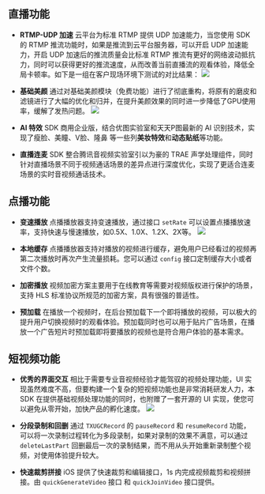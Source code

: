 ## 直播功能
- **RTMP-UDP 加速**
云平台为标准 RTMP 提供 UDP 加速能力，当您使用 SDK 的 RTMP 推流功能时，如果是推流到云平台服务器，可以开启 UDP 加速能力，开启 UDP 加速后的推流质量会比标准 RTMP 推流有更好的网络波动抵抗力，同时可以获得更好的推流速度，从而改善当前直播流的观看体验，降低全局卡顿率。如下是一组在客户现场环境下测试的对比结果：
![](https://mc.qcloudimg.com/static/img/12e966a39dc5eba5701cb2e310b16ccb/image.jpg)

- **基础美颜**
通过对基础美颜模块（免费功能）进行了彻底重构，将原有的磨皮和滤镜进行了大幅的优化和归并，在提升美颜效果的同时进一步降低了GPU使用率，缓解了发热问题。
![](https://mc.qcloudimg.com/static/img/aac647073cf0641141900e775e929418/image.png)
	
- **AI 特效**
SDK 商用企业版，结合优图实验室和天天P图最新的 AI 识别技术，实现了瘦脸、美瞳、V脸、隆鼻 等一些列**美妆特效**和**动态贴纸**等功能。

- **直播连麦**
SDK 整合腾讯音视频实验室引以为豪的 TRAE 声学处理组件，同时针对直播场景不同于视频通话场景的差异点进行深度优化，实现了更适合连麦场景的实时音视频通话技术。
  
## 点播功能
- **变速播放**
点播播放器支持变速播放，通过接口 `setRate` 可以设置点播播放速率，支持快速与慢速播放，如0.5X、1.0X、1.2X、2X等。
![](https://mc.qcloudimg.com/static/img/8666305d62167cfb7c1e670d14fbd689/image.png)

- **本地缓存**
点播播放器支持对播放的视频进行缓存，避免用户已经看过的视频再第二次播放时再次产生流量损耗。您可以通过 `config` 接口定制缓存大小或者文件个数。

- **加密播放**
视频加密方案主要用于在线教育等需要对视频版权进行保护的场景，支持 HLS 标准协议所规范的加密方案，具有很强的普适性。

- **预加载**
在播放一个视频时，在后台预加载下一个即将播放的视频，可以极大的提升用户切换视频时的观看体验。预加载同时也可以用于贴片广告场景，在播放一个广告短片时预加载即将要播放的视频也是符合用户体验的基本需求。


## 短视频功能
- **优秀的界面交互**
相比于需要专业音视频经验才能驾驭的视频处理功能，UI 实现虽然难度不高，但要构建一个复杂的短视频功能也是非常消耗研发人力，本 SDK 在提供基础视频处理功能的同时，也附赠了一套开源的 UI 实现，使您可以避免从零开始，加快产品的孵化速度。
![](https://mc.qcloudimg.com/static/img/12b5b35b03b820c5ececa4120e8fc33a/image.png)

- **分段录制和回删**
通过 `TXUGCRecord` 的 `pauseRecord` 和 `resumeRecord` 功能，可以将一次录制过程转化为多段录制，如果对录制的效果不满意，可以通过 `deleteLastPart` 回删最后一次的录制结果，而不用从头开始重新录制整个视频，对使用体验提升较大。

- **快速裁剪拼接**
iOS 提供了快速裁剪和编辑接口，1s 内完成视频裁剪和视频拼接。由 `quickGenerateVideo` 接口 和 `quickJoinVideo` 接口提供。


